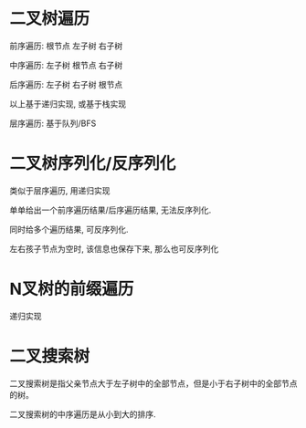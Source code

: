 
# 二叉树遍历

前序遍历: 根节点 左子树 右子树

中序遍历: 左子树 根节点 右子树

后序遍历: 左子树 右子树 根节点 

以上基于递归实现, 或基于栈实现

层序遍历: 基于队列/BFS


# 二叉树序列化/反序列化

类似于层序遍历, 用递归实现

单单给出一个前序遍历结果/后序遍历结果, 无法反序列化. 

同时给多个遍历结果, 可反序列化.

左右孩子节点为空时, 该信息也保存下来, 那么也可反序列化

# N叉树的前缀遍历

递归实现

# 二叉搜索树

二叉搜索树是指父亲节点大于左子树中的全部节点，但是小于右子树中的全部节点的树。

二叉搜索树的中序遍历是从小到大的排序.